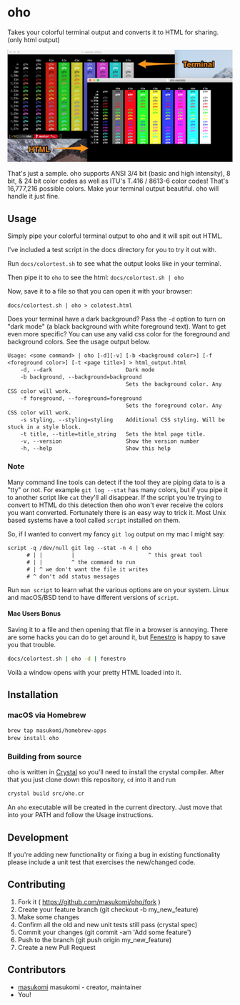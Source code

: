 # oho
Takes your colorful terminal output and converts it to HTML for sharing.
(only html output)


![screenshot example](https://github.com/masukomi/oho/blob/master/docs/screenshot.jpg?raw=true)

That's just a sample. oho supports ANSI 3/4 bit (basic and high intensity), 8 bit, 
& 24 bit color codes as well as ITU's T.416 / 8613-6  color codes! 
That's 16,777,216 possible colors. Make your terminal
output beautiful. oho will handle it just fine.

## Usage

Simply pipe your colorful terminal output to oho and it will spit out HTML.

I've included a test script in the docs directory for you to try it out with.

Run `docs/colortest.sh` to see what the output looks like in your terminal. 

Then pipe it to `oho` to see the html: `docs/colortest.sh | oho`

Now, save it to a file so that you can open it with your browser: 

`docs/colortest.sh | oho > colotest.html`

Does your terminal have a dark background? Pass the `-d` option to turn on "dark
mode" (a black background with white foreground text). Want to get even more
specific? You can use any valid css color for the foreground and background
colors. See the usage output below.

```text
Usage: <some command> | oho [-d][-v] [-b <background color>] [-f <foreground color>] [-t <page title>] > html_output.html
    -d, --dark                       Dark mode
    -b background, --background=background
                                     Sets the background color. Any CSS color will work.
    -f foreground, --foreground=foreground
                                     Sets the foreground color. Any CSS color will work.
    -s styling, --styling=styling    Additional CSS styling. Will be stuck in a style block.
    -t title, --title=title_string   Sets the html page title.
    -v, --version                    Show the version number
    -h, --help                       Show this help
```

### Note
Many command line tools can detect if the tool they are piping data to is a "tty"
or not. For example `git log --stat` has many colors, but if you pipe it to
another script like `cat` they'll all disappear. If the script you're trying to
convert to HTML do this detection then oho won't ever receive the colors you
want converted. Fortunately there is an easy way to trick it. Most Unix
based systems have a tool called `script` installed on them.

So, if I wanted to convert my fancy `git log` output on my mac I might say:

```
script -q /dev/null git log --stat -n 4 | oho
      # | |         |                       ^ this great tool
      # | |         ^ the command to run 
      # | ^ we don't want the file it writes
      # ^ don't add status messages
```

Run `man script` to learn what the various options are on your system. Linux and
macOS/BSD tend to have different versions of `script`.

#### Mac Users Bonus
Saving it to a file and then opening that file in a browser is annoying. There
are some hacks you can do to get around it, but
[Fenestro](https://fenestro.xyz) is happy to save you that trouble.

```sh
docs/colortest.sh | oho -d | fenestro 
```

Voilà a window opens with your pretty HTML loaded into it. 


## Installation

### macOS via Homebrew
```sh
brew tap masukomi/homebrew-apps
brew install oho
```

### Building from source

oho is written in [Crystal](https://crystal-lang.org/) so you'll need to install
the crystal compiler. After that you just clone down this repository, `cd` into it and run 

```bash
crystal build src/oho.cr
```

An `oho` executable will be created in the current directory. Just move that
into your PATH and follow the Usage instructions.

## Development

If you're adding new functionality or fixing a bug in existing functionality
please include a unit test that exercises the new/changed code.

## Contributing

1. Fork it ( https://github.com/masukomi/oho/fork )
2. Create your feature branch (git checkout -b my_new_feature)
3. Make some changes
4. Confirm all the old and new unit tests still pass (crystal spec)
5. Commit your changes (git commit -am 'Add some feature')
6. Push to the branch (git push origin my_new_feature)
7. Create a new Pull Request

## Contributors

- [masukomi](https://github.com/masukomi) masukomi - creator, maintainer
- You!

